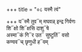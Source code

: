 +++
title = "०८ यस्मै त्वं"

+++
य᳓स्मै तुव᳓म् मघवन्न् इन्द्र गिर्वणः  
शि᳓क्षो शि᳓क्षसि दाशु᳓षे  
अस्मा᳓कं गि᳓र उत᳓ सुष्टुतिं᳓ वसो  
कण्वव᳓च् छृणुधी ह᳓वम्